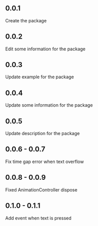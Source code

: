 ## 0.0.1

Create the package

## 0.0.2

Edit some information for the package

## 0.0.3

Update example for the package

## 0.0.4

Update some information for the package

## 0.0.5

Update description for the package

## 0.0.6 - 0.0.7

Fix time gap error when text overflow

## 0.0.8 - 0.0.9

Fixed AnimationController dispose

## 0.1.0 - 0.1.1

Add event when text is pressed